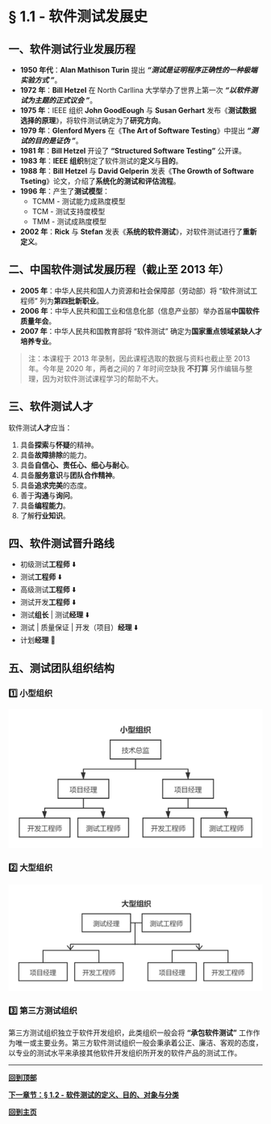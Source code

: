 # § 1.1 - 软件测试发展史

## 一、软件测试行业发展历程

- **1950 年代**：**Alan Mathison Turin** 提出 ***“测试是证明程序正确性的一种极端实验方式 ”***。
- **1972 年**：**Bill Hetzel** 在 North Carllina 大学举办了世界上第一次 ***“以软件测试为主题的正式议会 ”***。
- **1975 年**：IEEE 组织 **John GoodEough** 与 **Susan Gerhart** 发布《**测试数据选择的原理**》，将软件测试确定为了**研究方向**。
- **1979 年**：**Glenford Myers** 在《**The Art of Software Testing**》中提出 ***“测试的目的是证伪 ”***。
- **1981 年**：**Bill Hetzel** 开设了 **“Structured Software Testing”** 公开课。
- **1983 年**：**IEEE 组织**制定了软件测试的**定义**与**目的**。
- **1988 年**：**Bill Hetzel** 与 **David Gelperin** 发表《**The Growth of Software Tseting**》论文，介绍了**系统化的测试和评估流程**。
- **1996 年**：产生了**测试模型**：
	- TCMM - 测试能力成熟度模型
	- TCM - 测试支持度模型
	- TMM - 测试成熟度模型
- **2002 年**：**Rick** 与 **Stefan** 发表《**系统的软件测试**》，对软件测试进行了**重新定义**。

## 二、中国软件测试发展历程（截止至 2013 年）

- **2005 年**：中华人民共和国人力资源和社会保障部（劳动部）将 “软件测试工程师” 列为**第四批新职业**。
- **2006 年**：中华人民共和国工业和信息化部（信息产业部）举办首届**中国软件质量年会**。
- **2007 年**：中华人民共和国教育部将 “软件测试” 确定为**国家重点领域紧缺人才培养专业**。

> 注：本课程于 2013 年录制，因此课程选取的数据与资料也截止至 2013 年。今年是 2020 年，两者之间的 7 年时间空缺我 **不打算** 另作编辑与整理，因为对软件测试课程学习的帮助不大。

## 三、软件测试人才

软件测试**人才**应当：

1. 具备**探索**与**怀疑**的精神。
2. 具备**故障排除**的能力。
3. 具备**自信心、责任心、细心与耐心**。
4. 具备**服务意识**与**团队合作精神**。
5. 具备**追求完美**的态度。
6. 善于**沟通**与**询问**。
7. 具备**编程能力**。
8. 了解**行业知识**。

## 四、软件测试晋升路线

- 初级测试**工程师** :arrow_down:
- 测试**工程师** :arrow_down:
- 高级测试**工程师** :arrow_down:
- 测试开发**工程师** :arrow_down:
- 测试**组长** | 测试**经理** :arrow_down:
- 测试 | 质量保证 | 开发（项目）**经理** :arrow_down:
- 计划**经理** :triangular_flag_on_post:

## 五、测试团队组织结构

### :one: 小型组织

![小型组织](https://github.com/Lingggao/Software-Testing-Basics/blob/master/%E7%AC%AC%E4%B8%80%E7%AB%A0/1_1_%E5%B0%8F%E5%9E%8B%E7%BB%84%E7%BB%87.png?raw=true)

### :two: 大型组织

![大型组织](https://github.com/Lingggao/Software-Testing-Basics/blob/master/%E7%AC%AC%E4%B8%80%E7%AB%A0/1_1_%E5%A4%A7%E5%9E%8B%E7%BB%84%E7%BB%87.png?raw=true)

### :three: 第三方测试组织

第三方测试组织独立于软件开发组织，此类组织一般会将 **“承包软件测试”** 工作作为唯一或主要业务。第三方软件测试组织一般会秉承着公正、廉洁、客观的态度，以专业的测试水平来承接其他软件开发组织所开发的软件产品的测试工作。

---
[**回到顶部**](https://github.com/Lingggao/Software-Testing-Basics/blob/master/%E7%AC%AC%E4%B8%80%E7%AB%A0/1_1_%E8%BD%AF%E4%BB%B6%E6%B5%8B%E8%AF%95%E5%8F%91%E5%B1%95%E5%8F%B2.md#-11---%E8%BD%AF%E4%BB%B6%E6%B5%8B%E8%AF%95%E5%8F%91%E5%B1%95%E5%8F%B2)

[**下一章节：§ 1.2 - 软件测试的定义、目的、对象与分类**](https://github.com/Lingggao/Software-Testing-Basics/blob/master/%E7%AC%AC%E4%B8%80%E7%AB%A0/1_2_%E8%BD%AF%E4%BB%B6%E6%B5%8B%E8%AF%95%E7%9A%84%E5%AE%9A%E4%B9%89%E3%80%81%E7%9B%AE%E7%9A%84%E3%80%81%E5%AF%B9%E8%B1%A1%E4%B8%8E%E5%88%86%E7%B1%BB.md#-12---%E8%BD%AF%E4%BB%B6%E6%B5%8B%E8%AF%95%E7%9A%84%E5%AE%9A%E4%B9%89%E7%9B%AE%E7%9A%84%E5%AF%B9%E8%B1%A1%E4%B8%8E%E5%88%86%E7%B1%BB)

[**回到主页**](https://github.com/Lingggao/Software-Testing-Basics#%E8%BD%AF%E4%BB%B6%E6%B5%8B%E8%AF%95%E5%9F%BA%E7%A1%80)